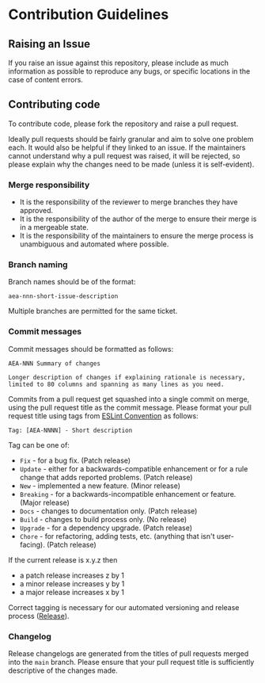 # Contribution Guidelines

## Raising an Issue

If you raise an issue against this repository, please include as much information as possible to reproduce any bugs,
or specific locations in the case of content errors.

## Contributing code

To contribute code, please fork the repository and raise a pull request.

Ideally pull requests should be fairly granular and aim to solve one problem each. It would also be helpful if they
linked to an issue. If the maintainers cannot understand why a pull request was raised, it will be rejected,
so please explain why the changes need to be made (unless it is self-evident).

### Merge responsibility

- It is the responsibility of the reviewer to merge branches they have approved.
- It is the responsibility of the author of the merge to ensure their merge is in a mergeable state.
- It is the responsibility of the maintainers to ensure the merge process is unambiguous and automated where possible.

### Branch naming

Branch names should be of the format:

`aea-nnn-short-issue-description`

Multiple branches are permitted for the same ticket.

### Commit messages

Commit messages should be formatted as follows:

```text
AEA-NNN Summary of changes

Longer description of changes if explaining rationale is necessary,
limited to 80 columns and spanning as many lines as you need.
```

Commits from a pull request get squashed into a single commit on merge, using the pull request title as the commit message.
Please format your pull request title using tags from [ESLint Convention](https://github.com/conventional-changelog/conventional-changelog/tree/master/packages/conventional-changelog-eslint) as follows:

```text
Tag: [AEA-NNNN] - Short description
```

Tag can be one of:

- `Fix` - for a bug fix. (Patch release)
- `Update` - either for a backwards-compatible enhancement or for a rule change that adds reported problems. (Patch release)
- `New` - implemented a new feature. (Minor release)
- `Breaking` - for a backwards-incompatible enhancement or feature. (Major release)
- `Docs` - changes to documentation only. (Patch release)
- `Build` - changes to build process only. (No release)
- `Upgrade` - for a dependency upgrade. (Patch release)
- `Chore` - for refactoring, adding tests, etc. (anything that isn't user-facing). (Patch release)

If the current release is x.y.z then
- a patch release increases z by 1
- a minor release increases y by 1
- a major release increases x by 1

Correct tagging is necessary for our automated versioning and release process ([Release](./RELEASE.md)).

### Changelog

Release changelogs are generated from the titles of pull requests merged into the `main` branch. Please ensure that your pull request title is sufficiently descriptive of the changes made.

